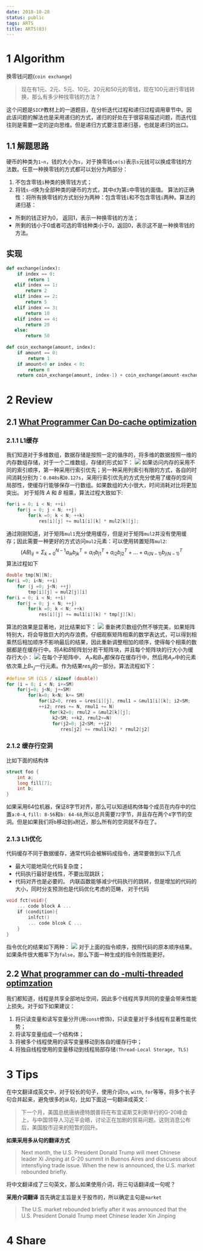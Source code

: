 ```yaml
---
date: 2018-10-28
status: public
tags: ARTS
title: ARTS(03)
---
```

# 1  Algorithm
换零钱问题(`coin exchange`)

>  现在有1元、2元、5元、10元、20元和50元的零钱，现在100元进行零钱转换，那么有多少种找零钱的方法？

这个问题是`SICP`教材上的一道题目，在分析迭代过程和递归过程调用章节中。因此该问题的解法也是采用递归的方式，递归的好处在于很容易描述问题，而迭代往往则是需要一定的逆向思维。但是递归方式要注意递归基，也就是递归的出口。
## 1.1 解题思路
硬币的种类为`1~n`，钱的大小为`s`，对于换零钱`ce(s)`表示`s`元钱可以换成零钱的方法数。任意一种换零钱的方式都可以划分为两部分：
1. 不包含零钱`i`种类的换零钱方式；
2. 将钱`s-d`换为全部种类的硬币的方式，其中`d`为第`i`中零钱的面值。
算法的正确性：将所有换零钱的方式划分为两种：包含零钱`i`和不包含零钱`i`两种。算法的递归基：
- 所剩的钱正好为0， 返回1，表示一种换零钱的方法；
- 所剩的钱小于0或者可选的零钱种类小于0，返回0，表示这不是一种换零钱的方法。

## 实现
```python
def exchange(index):
    if index == 0:
        return 1
   elif index == 1:
       return 2
   elif index == 2:
       return 5
   elif index == 3:
       return 10
   elif index == 4:
       return 20
   else:
       return 50
   
def coin_exchange(amount, index):
    if amount == 0:
        return 1
    if amount<0 or index < 0:
        return 0
    return coin_exchange(amount, index-1) + coin_exchange(amount-exchange(index), index)
```
# 2 Review
## 2.1 [What Programmer Can Do-cache optimization](https://lwn.net/Articles/255364/)
### 2.1.1 L1缓存
我们知道对于多维数组，数据存储是按照一定的循序的，将多维的数据按照一维的内存数组存储，对于一个二维数组，存储的形式如下：
![](./_image/2018-10-30-18-46-15.jpg)
如果访问内存的采用不同的索引顺序，第一种采用行索引优先；另一种采用列索引有限的方式，各自的时间消耗分别为：`0.048s`和`0.127s`，采用行索引优先的方式充分使用了缓存的空间局部性，使缓存行能够保存一行数组。如果数组的大小很大，时间消耗对比将更加突出。
对于矩阵 $A$ 和 $B$  相乘，算法过程大致如下:
```C
for(i = 0; i < N; ++i)
    for(j = 0; j < N; ++j)
        for(k =0; k < N; ++k)
            res[i][j] += mul1[i][k] * mul2[k][j];
```
通过刚刚知道，对于矩阵`mul1`充分使用缓存，但是对于矩阵`mul2`并没有使用缓存；因此需要一种更好的方式访问`mul2`元素：可以使用转置矩阵`mul2`:
$$
(AB)_{ij}=\Sigma_{k=0}^{N-1}a_{ik}b_{jk}^T = a_{i1}b_{j1}^T+a_{i2}b_{j2}^T + \ldots + a_{i(N-1)}b_{j(N-1)}^T
$$
算法过程如下
```C
double tmp[N][N];
for(i =0; i<N; ++i)
    for (j =0; j<N; ++j)
        tmp[i][j] = mul2[j][i]
for(i = 0; i < N; ++i)
    for(j = 0; j < N; ++j)
        for(k =0; k < N; ++k)
            res[i][j] += mul1[i][k] * tmp[j][k];
```
算法的效果是显著地，对比结果如下：
![](./_image/2018-10-30-19-04-21.jpg)
重新拷贝数组仍然不够完美，如果矩阵特别大，将会导致巨大的内存浪费。仔细观察矩阵相乘的数学表达式，可以得到相乘然后相加顺序不影响最后的结果，因此重新调整相加的顺序，使得每个相乘的数据都是在缓存行中。将$A$和$B$矩阵划分若干矩阵块，并且每个矩阵块的行大小为缓存行大小：
![](./_image/2018-10-30-20-20-17.jpg)
在每个子矩阵中， $A_{i*}$和$B_{*j}$都保存在缓存行中，然后用$A_{i*}$中的元素依次乘上$B_{*.j}$一行元素。作为结果$res_{ij}$的一部分。算法流程如下：
```C
#define SM (CLS / sizeof (double))
for (i = 0; i < N; i+=SM)
    for(j=0; j<N; j+=SM)
        for(k=0; k<N; k+= SM)
            for(i2=0, rres = &res[i][j], rmul1 = &mul1[i][k]; i2<SM;
            ++i2; rres += N, rmul1 += N)
                for(k2=0; rmul2 = &mul2[k][j];
                 k2<SM; ++k2, rmul2+=N)
                 for(j2=0; j2<SM; ++j2)
                    rres[j2] += rmul1[k2] * rmul2[j2]
```
### 2.1.2 缓存行空洞
比如下面的结构体
```C
struct foo {
    int a;
    long fill[7];
    int b;
}
```
如果采用64位机器，保证8字节对齐，那么可以知道结构体每个成员在内存中的位置`a:0-4`, `fill: 8-56`和`b: 64-68`,所以总共需要`72`字节，并且存在两个`4`字节的空洞。但是如果我们将`b`移动到`a`附近，那么所有的空洞就不存在了。
### 2.1.3 L1i优化
代码缓存不同于数据缓存，通常代码会被解码成指令，通常要做到以下几点
- 最大可能地简化代码复杂度；
- 代码执行最好是线性，不要出现跳跃；
- 代码对齐也是必要的。
内联函数能够减少代码执行的跳转，但是增加的代码的大小，同时分支预测也是代码优化考虑的范畴， 对于代码
```C
void fct(void){
    ... code block A ...
    if (condition){
        inlfct()
        ... code blcok C ...
    }
}
```
指令优化的结果如下两种：
![](./_image/2018-10-30-22-24-59.jpg)
对于上面的指令顺序，按照代码的原本顺序结果。如果条件很大概率下为`false`，那么下面一种生成的指令则性能更好。
## 2.2 [What programmer can do -multi-threaded optimzation](http://lwn.net/Articles/256433/)
我们都知道，线程是共享全部地址空间，因此多个线程共享共同的变量会带来性能上损失。对于如下如果建议：
1. 将只读变量和读写变量分开(用`const`修饰)，只读变量对于多线程有显著性能优势；
2. 将读写变量组成一个结构体；
3. 将被多个线程使用的读写变量移动到各自的缓存行中；
4. 将独自线程使用的变量移动到线程局部存储`(Thread-Local Storage, TLS)`

# 3 Tips
在中文翻译成英文中，对于较长的句子，使用介词`to`, `with`, `for`等等，将多个长子句合并起来，避免很多的从句，比如下面这一句翻译成英文：
> 下一个月，美国总统唐纳德特朗普将在布宜诺斯艾利斯举行的G-20峰会上，与中国领导人习近平会晤，讨论正在加剧的贸易问题。这则消息公布后，美国股市迎来的短暂的回升。

**如果采用多从句的翻译方式**
> Next month, the U.S. President Donald Trump will meet Chinese leader Xi Jinping at G-20 summit in Buenos Aires and disscuess about intensfiying trade issue. When the new is announced, the U.S. market rebounded briefly. 

将中文翻译成了三句英文，那么如果使用介词，将三句话翻译成一句呢？

**采用介词翻译**
首先确定主旨是关于股市的，所以确定主句是`market`
> The U.S. market rebounded briefly after it was announced that the U.S. President Donald Trump meet Chinese leader Xin Jinping 
# 4 Share